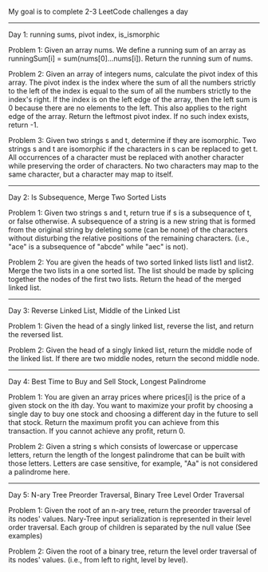 My goal is to complete 2-3 LeetCode challenges a day 

------------------------------------------------------------------------------------------------------------------------------------------------------------------
Day 1: running sums, pivot index, is_ismorphic 

Problem 1: Given an array nums. We define a running sum of an array as runningSum[i] = sum(nums[0]…nums[i]).
           Return the running sum of nums.

Problem 2: Given an array of integers nums, calculate the pivot index of this array.
           The pivot index is the index where the sum of all the numbers strictly to the left of the index is equal to the sum of all the numbers strictly to the index's right.
           If the index is on the left edge of the array, then the left sum is 0 because there are no elements to the left. This also applies to the right edge of the array.
           Return the leftmost pivot index. If no such index exists, return -1.

Problem 3: Given two strings s and t, determine if they are isomorphic.
           Two strings s and t are isomorphic if the characters in s can be replaced to get t.
           All occurrences of a character must be replaced with another character while preserving the order of characters. No two characters may map to the same character, but a character may map to itself.

-------------------------------------------------------------------------------------------------------------------------------------------------------------------
Day 2: Is Subsequence, Merge Two Sorted Lists

Problem 1: Given two strings s and t, return true if s is a subsequence of t, or false otherwise.
           A subsequence of a string is a new string that is formed from the original string by deleting some (can be none) of the characters without disturbing the relative positions of the remaining characters. (i.e., "ace" is a subsequence of "abcde" while "aec" is not).

Problem 2: You are given the heads of two sorted linked lists list1 and list2.
           Merge the two lists in a one sorted list. The list should be made by splicing together the nodes of the first two lists.
           Return the head of the merged linked list.

-------------------------------------------------------------------------------------------------------------------------------------------------------------------
Day 3: Reverse Linked List, Middle of the Linked List

Problem 1: Given the head of a singly linked list, reverse the list, and return the reversed list.

Problem 2: Given the head of a singly linked list, return the middle node of the linked list.
           If there are two middle nodes, return the second middle node.

-------------------------------------------------------------------------------------------------------------------------------------------------------------------
Day 4: Best Time to Buy and Sell Stock, Longest Palindrome

Problem 1: You are given an array prices where prices[i] is the price of a given stock on the ith day.
           You want to maximize your profit by choosing a single day to buy one stock and choosing a different day in the future to sell that stock.
           Return the maximum profit you can achieve from this transaction. If you cannot achieve any profit, return 0.

Problem 2: Given a string s which consists of lowercase or uppercase letters, return the length of the longest palindrome that can be built with
           those letters.
           Letters are case sensitive, for example, "Aa" is not considered a palindrome here.

-------------------------------------------------------------------------------------------------------------------------------------------------------------------
Day 5: N-ary Tree Preorder Traversal, Binary Tree Level Order Traversal

Problem 1: Given the root of an n-ary tree, return the preorder traversal of its nodes' values.
           Nary-Tree input serialization is represented in their level order traversal. Each group of children is separated by the null value (See examples)

Problem 2: Given the root of a binary tree, return the level order traversal of its nodes' values. (i.e., from left to right, level by level).